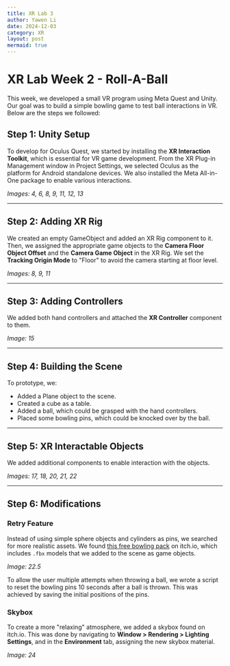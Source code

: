```yaml
---
title: XR Lab 3
author: Yawen Li
date: 2024-12-03
category: XR
layout: post
mermaid: true
---
```


# XR Lab Week 2 - Roll-A-Ball

This week, we developed a small VR program using Meta Quest and Unity. Our goal was to build a simple bowling game to test ball interactions in VR. Below are the steps we followed:

## Step 1: Unity Setup

To develop for Oculus Quest, we started by installing the **XR Interaction Toolkit**, which is essential for VR game development. From the XR Plug-in Management window in Project Settings, we selected Oculus as the platform for Android standalone devices. We also installed the Meta All-in-One package to enable various interactions.

*Images: 4, 6, 8, 9, 11, 12, 13*

---

## Step 2: Adding XR Rig

We created an empty GameObject and added an XR Rig component to it. Then, we assigned the appropriate game objects to the **Camera Floor Object Offset** and the **Camera Game Object** in the XR Rig. We set the **Tracking Origin Mode** to "Floor" to avoid the camera starting at floor level.

*Images: 8, 9, 11*

---

## Step 3: Adding Controllers

We added both hand controllers and attached the **XR Controller** component to them.

*Image: 15*

---

## Step 4: Building the Scene

To prototype, we:
- Added a Plane object to the scene.
- Created a cube as a table.
- Added a ball, which could be grasped with the hand controllers.
- Placed some bowling pins, which could be knocked over by the ball.

---

## Step 5: XR Interactable Objects

We added additional components to enable interaction with the objects.

*Images: 17, 18, 20, 21, 22*

---

## Step 6: Modifications

### Retry Feature

Instead of using simple sphere objects and cylinders as pins, we searched for more realistic assets. We found [this free bowling pack](https://deplorablemountaineer.itch.io/bowling-ball-and-pins) on itch.io, which includes `.fbx` models that we added to the scene as game objects.

*Image: 22.5*

To allow the user multiple attempts when throwing a ball, we wrote a script to reset the bowling pins 10 seconds after a ball is thrown. This was achieved by saving the initial positions of the pins.

### Skybox

To create a more "relaxing" atmosphere, we added a skybox found on itch.io. This was done by navigating to **Window > Rendering > Lighting Settings**, and in the **Environment** tab, assigning the new skybox material.

*Image: 24*

